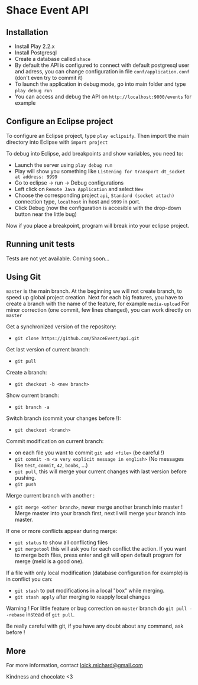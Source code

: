 Shace Event API
=====================================

Installation
-----------------------------------

- Install Play 2.2.x
- Install Postgresql
- Create a database called `shace`
- By default the API is configured to connect with default postgresql user and adress, you can change configuration in file `conf/application.conf` (don't even try to commit it)
- To launch the application in debug mode, go into main folder and type `play debug run`
- You can access and debug the API on `http://localhost:9000/events` for example

Configure an Eclipse project
-----------------------------------

To configure an Eclipse project, type `play eclipsify`. Then import the main directory into Eclipse with `import project`

To debug into Eclipse, add breakpoints and show variables, you need to: 
- Launch the server using `play debug run`
- Play will show you something like `Listening for transport dt_socket at address: 9999`
- Go to eclipse -> run -> Debug configurations
- Left click on `Remote Java Application` and select `New`
- Choose the corresponding project `api`, `Standard (socket attach)` connection type, `localhost` in host and `9999` in port.
- Click Debug (now the configuration is accesible with the drop-down button near the little bug)

Now if you place a breakpoint, program will break into your eclipse project.

Running unit tests
-----------------------------------

Tests are not yet available.
Coming soon...

Using Git
-----------------------------------

`master` is the main branch.
At the beginning we will not create branch, to speed up global project creation.
Next for each big features, you have to create a branch with the name of the feature, for example `media-upload`
For minor correction (one commit, few lines changed), you can work directly on `master` 

Get a synchronized version of the repository:
- `git clone https://github.com/ShaceEvent/api.git`

Get last version of current branch:
- `git pull`

Create a branch:
- `git checkout -b <new branch>`

Show current branch:
- `git branch -a`

Switch branch (commit your changes before !):
- `git checkout <branch>`

Commit modification on current branch:
- on each file you want to commit `git add <file>` (be careful !)
- `git commit -m <a very explicit message in english>` (No messages like `test`, `commit`, `42`, `boobs`, ...)
- `git pull`, this will merge your current changes with last version before pushing.
- `git push`

Merge current branch with another :
- `git merge <other branch>`, never merge another branch into master ! Merge master into your branch first, next I will merge your branch into master.

If one or more conflicts appear during merge:
- `git status` to show all conflicting files
- `git mergetool` this will ask you for each conflict the action. If you want to merge both files, press enter and git will open default program for merge (meld is a good one).

If a file with only local modification (database configuration for example) is in conflict you can:
- `git stash` to put modifications in a local "box" while merging.
- `git stash apply` after merging to reapply local changes

Warning ! For little feature or bug correction on `master` branch do `git pull --rebase` instead of `git pull`.

Be really careful with git, if you have any doubt about any command, ask before !

More
-----------------------------------

For more information, contact loick.michard@gmail.com

Kindness and chocolate <3
